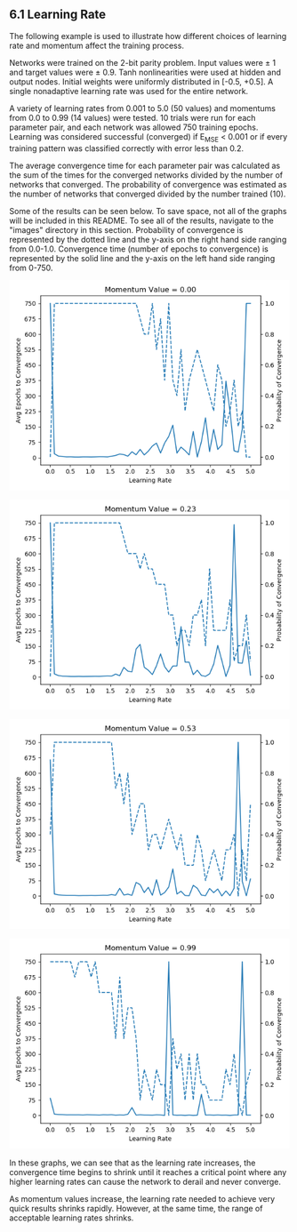 ## 6.1 Learning Rate

The following example is used to illustrate how different choices of learning rate and momentum affect the training process.

Networks were trained on the 2-bit parity problem. Input values were ± 1 and target values were ± 0.9. Tanh nonlinearities
were used at hidden and output nodes. Initial weights were uniformly distributed in [-0.5, +0.5]. A single nonadaptive
learning rate was used for the entire network.

A variety of learning rates from 0.001 to 5.0 (50 values) and momentums from 0.0 to 0.99 (14 values) were tested. 10 trials
were run for each parameter pair, and each network was allowed 750 training epochs. Learning was considered successful
(converged) if E<sub>MSE</sub> < 0.001 or if every training pattern was classified correctly with error less than 0.2.

The average convergence time for each parameter pair was calculated as the sum of the times for the converged networks
divided by the number of networks that converged. The probability of convergence was estimated as the number of networks
that converged divided by the number trained (10).

Some of the results can be seen below. To save space, not all of the graphs will be included in this README. To see all of
the results, navigate to the "images" directory in this section. Probability of convergence is represented by the dotted line
and the y-axis on the right hand side ranging from 0.0-1.0. Convergence time (number of epochs to convergence) is represented
by the solid line and the y-axis on the left hand side ranging from 0-750.

![Graphs](https://github.com/jlehett/Neural-Smithing/blob/master/6.%20Learning%20Rate%20and%20Momentum/6.1%20Learning%20Rate/images/1.png)

![Graphs](https://github.com/jlehett/Neural-Smithing/blob/master/6.%20Learning%20Rate%20and%20Momentum/6.1%20Learning%20Rate/images/4.png)

![Graphs](https://github.com/jlehett/Neural-Smithing/blob/master/6.%20Learning%20Rate%20and%20Momentum/6.1%20Learning%20Rate/images/8.png)

![Graphs](https://github.com/jlehett/Neural-Smithing/blob/master/6.%20Learning%20Rate%20and%20Momentum/6.1%20Learning%20Rate/images/14.png)

In these graphs, we can see that as the learning rate increases, the convergence time begins to shrink until it reaches a 
critical point where any higher learning rates can cause the network to derail and never converge. 

As momentum values increase, the learning rate needed to achieve very quick results shrinks rapidly. However, at the same
time, the range of acceptable learning rates shrinks.
